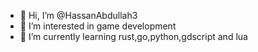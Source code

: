 - 👋 Hi, I’m @HassanAbdullah3
- 👀 I’m interested in game development
- 🌱 I’m currently learning rust,go,python,gdscript and lua
<!--- 📫 How to reach me--->

<!---
HassanAbdullah3/HassanAbdullah3 is a ✨ special ✨ repository because its `README.md` (this file) appears on your GitHub profile.
You can click the Preview link to take a look at your changes.
--->
